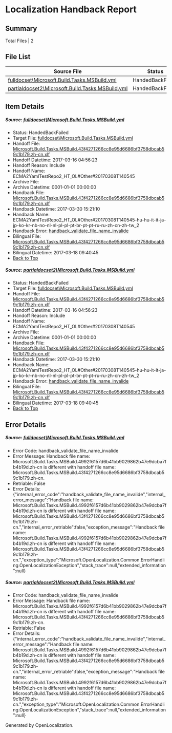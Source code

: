 # <a name='report-top'></a> Localization Handback Report

## Summary
 Total Files | 2

## File List
 Source File | Status | Details 
 ----------- | ------ | ------- 
 [fulldocset\Microsoft.Build.Tasks.MSBuild.yml](https://github.com/OpenLocalizationTestOrg/ECMA2YamlTestRepo2/blob/1e40a158586a88a698e0cb5342785002a56898b2/fulldocset/Microsoft.Build.Tasks.MSBuild.yml) | HandedBackFailed | [Details](#2ed59e0dc5ea36f1040d694fcd2fea1c1f19561f74108)
 [partialdocset2\Microsoft.Build.Tasks.MSBuild.yml](https://github.com/OpenLocalizationTestOrg/ECMA2YamlTestRepo2/blob/9a577bbd8ead778fd4723fbdbce691e69b3b14d4/partialdocset2/Microsoft.Build.Tasks.MSBuild.yml) | HandedBackFailed | [Details](#2ed59e0dc5ea36f1040d694fcd2fea1c1f19561f88199)

## Item Details
##### <a name='2ed59e0dc5ea36f1040d694fcd2fea1c1f19561f74108'></a> Source: [fulldocset\Microsoft.Build.Tasks.MSBuild.yml](https://github.com/OpenLocalizationTestOrg/ECMA2YamlTestRepo2/blob/1e40a158586a88a698e0cb5342785002a56898b2/fulldocset/Microsoft.Build.Tasks.MSBuild.yml)
* Status: HandedBackFailed
* Target File: [fulldocset\Microsoft.Build.Tasks.MSBuild.yml](https://github.com/OpenLocalizationTestOrg/ECMA2YamlTestRepo2.zh-cn/blob/734d5412253b48e4279758978fce0fc7829f0203/fulldocset/Microsoft.Build.Tasks.MSBuild.yml)
* Handoff File: [Microsoft.Build.Tasks.MSBuild.43f4271266cc8e95d6686bf3758dbcab59c1b179.zh-cn.xlf](https://github.com/OpenLocalizationTestOrg/ECMA2YamlTestRepo2.handoff/blob/048fd23592e603ad9129cb267e98fb4e977ae69e/ol-handoff/OpenLocalizationTestOrg/ECMA2YamlTestRepo2.zh-cn/master/fulldocset/Microsoft.Build.Tasks.MSBuild.43f4271266cc8e95d6686bf3758dbcab59c1b179.zh-cn.xlf)
* Handoff Datetime: 2017-03-16 04:56:23
* Handoff Reason: Include
* Handoff Name: ECMA2YamlTestRepo2_HT_OL#Other#20170308T140545
* Archive File: 
* Archive Datetime: 0001-01-01 00:00:00
* Handback File: [Microsoft.Build.Tasks.MSBuild.43f4271266cc8e95d6686bf3758dbcab59c1b179.zh-cn.xlf](https://github.com/OpenLocalizationTestOrg/ECMA2YamlTestRepo2.handback/blob/0ae7d043d2120b68a69b376b84a80aae107337fc/ol-handback/OpenLocalizationTestOrg/ECMA2YamlTestRepo2.zh-cn/master/fulldocset/Microsoft.Build.Tasks.MSBuild.43f4271266cc8e95d6686bf3758dbcab59c1b179.zh-cn.xlf)
* Handback Datetime: 2017-03-30 15:21:10
* Handback Name: ECMA2YamlTestRepo2_HT_OL#Other#20170308T140545-hu-hu-it-it-ja-jp-ko-kr-nb-no-nl-nl-pl-pl-pt-br-pt-pt-ru-ru-zh-cn-zh-tw_2
* Handback Error: [handback_validate_file_name_invalide](#2ed59e0dc5ea36f1040d694fcd2fea1c1f19561f74108handback_validate_file_name_invalide)
* Bilingual File: [Microsoft.Build.Tasks.MSBuild.43f4271266cc8e95d6686bf3758dbcab59c1b179.zh-cn.xlf](https://github.com/OpenLocalizationTestOrg/ECMA2YamlTestRepo2.handback/blob/2e22ae20d05940b69aac38578d733811b19a4e85/ol-handback/OpenLocalizationTestOrg/ECMA2YamlTestRepo2.zh-cn/master/fulldocset/Microsoft.Build.Tasks.MSBuild.43f4271266cc8e95d6686bf3758dbcab59c1b179.zh-cn.xlf)
* Bilingual Datetime: 2017-03-18 09:40:45
* [Back to Top](#report-top)

##### <a name='2ed59e0dc5ea36f1040d694fcd2fea1c1f19561f88199'></a> Source: [partialdocset2\Microsoft.Build.Tasks.MSBuild.yml](https://github.com/OpenLocalizationTestOrg/ECMA2YamlTestRepo2/blob/9a577bbd8ead778fd4723fbdbce691e69b3b14d4/partialdocset2/Microsoft.Build.Tasks.MSBuild.yml)
* Status: HandedBackFailed
* Target File: [fulldocset\Microsoft.Build.Tasks.MSBuild.yml](https://github.com/OpenLocalizationTestOrg/ECMA2YamlTestRepo2.zh-cn/blob/734d5412253b48e4279758978fce0fc7829f0203/fulldocset/Microsoft.Build.Tasks.MSBuild.yml)
* Handoff File: [Microsoft.Build.Tasks.MSBuild.43f4271266cc8e95d6686bf3758dbcab59c1b179.zh-cn.xlf](https://github.com/OpenLocalizationTestOrg/ECMA2YamlTestRepo2.handoff/blob/048fd23592e603ad9129cb267e98fb4e977ae69e/ol-handoff/OpenLocalizationTestOrg/ECMA2YamlTestRepo2.zh-cn/master/fulldocset/Microsoft.Build.Tasks.MSBuild.43f4271266cc8e95d6686bf3758dbcab59c1b179.zh-cn.xlf)
* Handoff Datetime: 2017-03-16 04:56:23
* Handoff Reason: Include
* Handoff Name: ECMA2YamlTestRepo2_HT_OL#Other#20170308T140545
* Archive File: 
* Archive Datetime: 0001-01-01 00:00:00
* Handback File: [Microsoft.Build.Tasks.MSBuild.43f4271266cc8e95d6686bf3758dbcab59c1b179.zh-cn.xlf](https://github.com/OpenLocalizationTestOrg/ECMA2YamlTestRepo2.handback/blob/0ae7d043d2120b68a69b376b84a80aae107337fc/ol-handback/OpenLocalizationTestOrg/ECMA2YamlTestRepo2.zh-cn/master/fulldocset/Microsoft.Build.Tasks.MSBuild.43f4271266cc8e95d6686bf3758dbcab59c1b179.zh-cn.xlf)
* Handback Datetime: 2017-03-30 15:21:10
* Handback Name: ECMA2YamlTestRepo2_HT_OL#Other#20170308T140545-hu-hu-it-it-ja-jp-ko-kr-nb-no-nl-nl-pl-pl-pt-br-pt-pt-ru-ru-zh-cn-zh-tw_2
* Handback Error: [handback_validate_file_name_invalide](#2ed59e0dc5ea36f1040d694fcd2fea1c1f19561f88199handback_validate_file_name_invalide)
* Bilingual File: [Microsoft.Build.Tasks.MSBuild.43f4271266cc8e95d6686bf3758dbcab59c1b179.zh-cn.xlf](https://github.com/OpenLocalizationTestOrg/ECMA2YamlTestRepo2.handback/blob/2e22ae20d05940b69aac38578d733811b19a4e85/ol-handback/OpenLocalizationTestOrg/ECMA2YamlTestRepo2.zh-cn/master/fulldocset/Microsoft.Build.Tasks.MSBuild.43f4271266cc8e95d6686bf3758dbcab59c1b179.zh-cn.xlf)
* Bilingual Datetime: 2017-03-18 09:40:45
* [Back to Top](#report-top)


## Error Details
##### <a name='2ed59e0dc5ea36f1040d694fcd2fea1c1f19561f74108handback_validate_file_name_invalide'></a> Source: [fulldocset\Microsoft.Build.Tasks.MSBuild.yml](#2ed59e0dc5ea36f1040d694fcd2fea1c1f19561f74108)
* Error Code: handback_validate_file_name_invalide
* Error Message: Handback file name: Microsoft.Build.Tasks.MSBuild.4992f6157d6b41bb9029862b47e9dcba7fb4b19d.zh-cn is different with handoff file name: Microsoft.Build.Tasks.MSBuild.43f4271266cc8e95d6686bf3758dbcab59c1b179.zh-cn.
* Retriable: False
* Error Details: {"internal_error_code":"handback_validate_file_name_invalide","internal_error_message":"Handback file name: Microsoft.Build.Tasks.MSBuild.4992f6157d6b41bb9029862b47e9dcba7fb4b19d.zh-cn is different with handoff file name: Microsoft.Build.Tasks.MSBuild.43f4271266cc8e95d6686bf3758dbcab59c1b179.zh-cn.","internal_error_retriable":false,"exception_message":"Handback file name: Microsoft.Build.Tasks.MSBuild.4992f6157d6b41bb9029862b47e9dcba7fb4b19d.zh-cn is different with handoff file name: Microsoft.Build.Tasks.MSBuild.43f4271266cc8e95d6686bf3758dbcab59c1b179.zh-cn.","exception_type":"Microsoft.OpenLocalization.Common.ErrorHandling.OpenLocalizationException","stack_trace":null,"extended_information":null}

##### <a name='2ed59e0dc5ea36f1040d694fcd2fea1c1f19561f88199handback_validate_file_name_invalide'></a> Source: [partialdocset2\Microsoft.Build.Tasks.MSBuild.yml](#2ed59e0dc5ea36f1040d694fcd2fea1c1f19561f88199)
* Error Code: handback_validate_file_name_invalide
* Error Message: Handback file name: Microsoft.Build.Tasks.MSBuild.4992f6157d6b41bb9029862b47e9dcba7fb4b19d.zh-cn is different with handoff file name: Microsoft.Build.Tasks.MSBuild.43f4271266cc8e95d6686bf3758dbcab59c1b179.zh-cn.
* Retriable: False
* Error Details: {"internal_error_code":"handback_validate_file_name_invalide","internal_error_message":"Handback file name: Microsoft.Build.Tasks.MSBuild.4992f6157d6b41bb9029862b47e9dcba7fb4b19d.zh-cn is different with handoff file name: Microsoft.Build.Tasks.MSBuild.43f4271266cc8e95d6686bf3758dbcab59c1b179.zh-cn.","internal_error_retriable":false,"exception_message":"Handback file name: Microsoft.Build.Tasks.MSBuild.4992f6157d6b41bb9029862b47e9dcba7fb4b19d.zh-cn is different with handoff file name: Microsoft.Build.Tasks.MSBuild.43f4271266cc8e95d6686bf3758dbcab59c1b179.zh-cn.","exception_type":"Microsoft.OpenLocalization.Common.ErrorHandling.OpenLocalizationException","stack_trace":null,"extended_information":null}


Generated by OpenLocalization.

